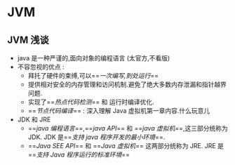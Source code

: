 # JVM
## JVM 浅谈
- java 是一种严谨的,面向对象的编程语言 (太官方,不看版)
- 不容忽视的优点 :
    - 拜托了硬件的束缚,可以==*一次编写,到处运行*==
    - 提供相对安全的内存管理和访问机制.避免了绝大多数内存泄漏和指针越界问题.
    - 实现了==*热点代码检测*== 和 运行时编译优化.
    - ==*节点代码编译*== : 深入理解 Java 虚拟机第一章内容.什么玩意儿
- JDK 和 JRE
    - ==*java 编程语言*==,==*java API*== 和 ==*java 虚拟机*==,这三部分统称为 JDK. JDK 是==*支持 java 程序开发的最小环境*==.
    - ==*Java SEE API*== 和 ==*Java 虚拟机*== 这两部分统称为 JRE. JRE 是==*支持 Java 程序运行的标准环境*==